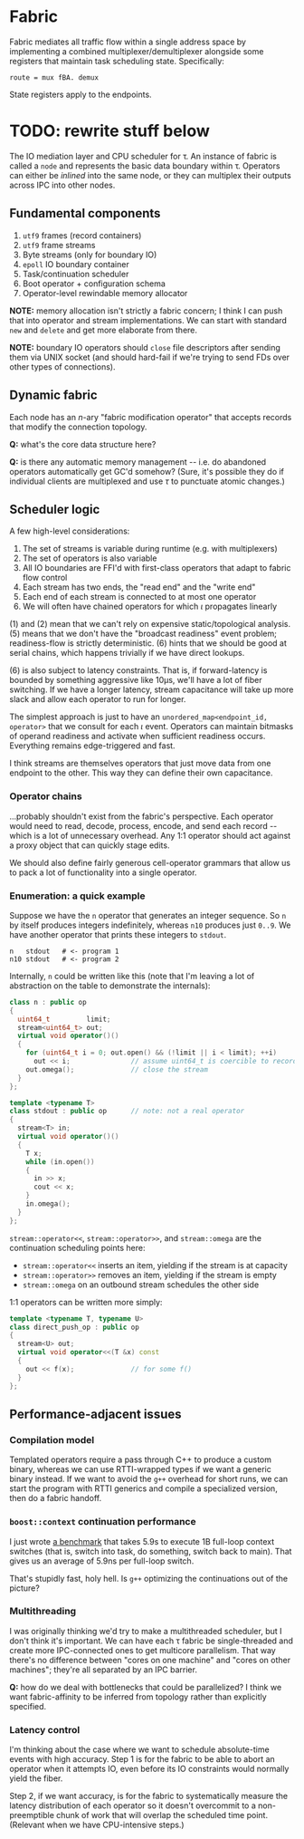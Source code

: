 # Fabric
Fabric mediates all traffic flow within a single address space by implementing a combined multiplexer/demultiplexer alongside some registers that maintain task scheduling state. Specifically:

```
route = mux fBA. demux
```

State registers apply to the endpoints.


# TODO: rewrite stuff below
The IO mediation layer and CPU scheduler for τ. An instance of fabric is called a `node` and represents the basic data boundary within τ. Operators can either be _inlined_ into the same node, or they can multiplex their outputs across IPC into other nodes.


## Fundamental components
1. `utf9` frames (record containers)
2. `utf9` frame streams
3. Byte streams (only for boundary IO)
4. `epoll` IO boundary container
5. Task/continuation scheduler
6. Boot operator + configuration schema
7. Operator-level rewindable memory allocator

**NOTE:** memory allocation isn't strictly a fabric concern; I think I can push that into operator and stream implementations. We can start with standard `new` and `delete` and get more elaborate from there.

**NOTE:** boundary IO operators should `close` file descriptors after sending them via UNIX socket (and should hard-fail if we're trying to send FDs over other types of connections).


## Dynamic fabric
Each node has an _n_-ary "fabric modification operator" that accepts records that modify the connection topology.

**Q:** what's the core data structure here?

**Q:** is there any automatic memory management -- i.e. do abandoned operators automatically get GC'd somehow? (Sure, it's possible they do if individual clients are multiplexed and use _τ_ to punctuate atomic changes.)


## Scheduler logic
A few high-level considerations:

1. The set of streams is variable during runtime (e.g. with multiplexers)
2. The set of operators is also variable
3. All IO boundaries are FFI'd with first-class operators that adapt to fabric flow control
4. Each stream has two ends, the "read end" and the "write end"
5. Each end of each stream is connected to at most one operator
6. We will often have chained operators for which _ι_ propagates linearly

(1) and (2) mean that we can't rely on expensive static/topological analysis. (5) means that we don't have the "broadcast readiness" event problem; readiness-flow is strictly deterministic. (6) hints that we should be good at serial chains, which happens trivially if we have direct lookups.

(6) is also subject to latency constraints. That is, if forward-latency is bounded by something aggressive like 10μs, we'll have a lot of fiber switching. If we have a longer latency, stream capacitance will take up more slack and allow each operator to run for longer.

The simplest approach is just to have an `unordered_map<endpoint_id, operator>` that we consult for each _ι_ event. Operators can maintain bitmasks of operand readiness and activate when sufficient readiness occurs. Everything remains edge-triggered and fast.

I think streams are themselves operators that just move data from one endpoint to the other. This way they can define their own capacitance.


### Operator chains
...probably shouldn't exist from the fabric's perspective. Each operator would need to read, decode, process, encode, and send each record -- which is a lot of unnecessary overhead. Any 1:1 operator should act against a proxy object that can quickly stage edits.

We should also define fairly generous cell-operator grammars that allow us to pack a lot of functionality into a single operator.


### Enumeration: a quick example
Suppose we have the `n` operator that generates an integer sequence. So `n` by itself produces integers indefinitely, whereas `n10` produces just `0..9`. We have another operator that prints these integers to `stdout`.

```
n   stdout   # <- program 1
n10 stdout   # <- program 2
```

Internally, `n` could be written like this (note that I'm leaving a lot of abstraction on the table to demonstrate the internals):

```cpp
class n : public op
{
  uint64_t         limit;
  stream<uint64_t> out;
  virtual void operator()()
  {
    for (uint64_t i = 0; out.open() && (!limit || i < limit); ++i)
      out << i;               // assume uint64_t is coercible to record
    out.omega();              // close the stream
  }
};

template <typename T>
class stdout : public op      // note: not a real operator
{
  stream<T> in;
  virtual void operator()()
  {
    T x;
    while (in.open())
    {
      in >> x;
      cout << x;
    }
    in.omega();
  }
};
```

`stream::operator<<`, `stream::operator>>`, and `stream::omega` are the continuation scheduling points here:

+ `stream::operator<<` inserts an item, yielding if the stream is at capacity
+ `stream::operator>>` removes an item, yielding if the stream is empty
+ `stream::omega` on an outbound stream schedules the other side

1:1 operators can be written more simply:

```cpp
template <typename T, typename U>
class direct_push_op : public op
{
  stream<U> out;
  virtual void operator<<(T &x) const
  {
    out << f(x);              // for some f()
  }
};
```


## Performance-adjacent issues
### Compilation model
Templated operators require a pass through C++ to produce a custom binary, whereas we can use RTTI-wrapped types if we want a generic binary instead. If we want to avoid the `g++` overhead for short runs, we can start the program with RTTI generics and compile a specialized version, then do a fabric handoff.


### `boost::context` continuation performance
I just wrote [a benchmark](../dev/hackery/continuation-perf.cc) that takes 5.9s to execute 1B full-loop context switches (that is, switch into task, do something, switch back to main). That gives us an average of 5.9ns per full-loop switch.

That's stupidly fast, holy hell. Is `g++` optimizing the continuations out of the picture?


### Multithreading
I was originally thinking we'd try to make a multithreaded scheduler, but I don't think it's important. We can have each τ fabric be single-threaded and create more IPC-connected ones to get multicore parallelism. That way there's no difference between "cores on one machine" and "cores on other machines"; they're all separated by an IPC barrier.

**Q:** how do we deal with bottlenecks that could be parallelized? I think we want fabric-affinity to be inferred from topology rather than explicitly specified.


### Latency control
I'm thinking about the case where we want to schedule absolute-time events with high accuracy. Step 1 is for the fabric to be able to abort an operator when it attempts IO, even before its IO constraints would normally yield the fiber.

Step 2, if we want accuracy, is for the fabric to systematically measure the latency distribution of each operator so it doesn't overcommit to a non-preemptible chunk of work that will overlap the scheduled time point. (Relevant when we have CPU-intensive steps.)
